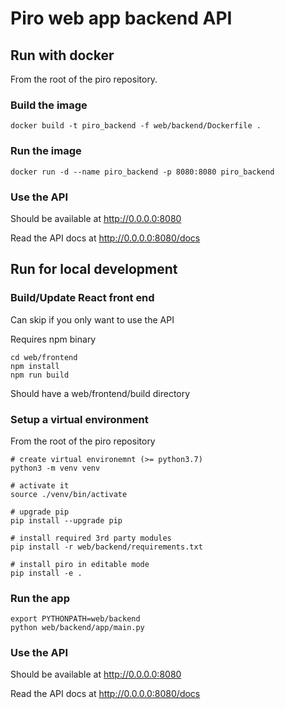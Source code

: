 # Piro web app backend API

## Run with docker

From the root of the piro repository.

### Build the image
```
docker build -t piro_backend -f web/backend/Dockerfile .
```

### Run the image
 
 ```
docker run -d --name piro_backend -p 8080:8080 piro_backend
 ```

### Use the API

Should be available at <http://0.0.0.0:8080>

Read the API docs at <http://0.0.0.0:8080/docs>


## Run for local development

### Build/Update React front end
Can skip if you only want to use the API

Requires npm binary

```
cd web/frontend
npm install
npm run build
```

Should have a web/frontend/build directory

### Setup a virtual environment
From the root of the piro repository

```
# create virtual environemnt (>= python3.7)
python3 -m venv venv

# activate it
source ./venv/bin/activate

# upgrade pip
pip install --upgrade pip

# install required 3rd party modules
pip install -r web/backend/requirements.txt

# install piro in editable mode
pip install -e .
```

### Run the app 
```
export PYTHONPATH=web/backend
python web/backend/app/main.py
```

### Use the API

Should be available at <http://0.0.0.0:8080>

Read the API docs at <http://0.0.0.0:8080/docs>